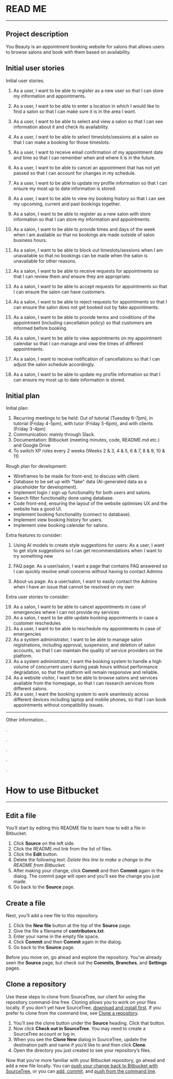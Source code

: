 # READ ME
---
## Project description

You Beauty is an appointment booking website for salons that allows users to browse salons and book with them based on availability.

## Initial user stories

Initial user stories.

1. As a user, I want to be able to register as a new user so that I can store my information and appointments.
2. As a user, I want to be able to enter a location in which I would like to find a salon so that I can make sure it is in the area I want.
3. As a user, I want to be able to select and view a salon so that I can see information about it and check its availability.
4. As a user, I want to be able to select timeslots/sessions at a salon so that I can make a booking for those timeslots.
5. As a user, I want to receive email confirmation of my appointment date and time so that I can remember when and where it is in the future.
6. As a user, I want to be able to cancel an appointment that has not yet passed so that I can account for changes in my schedule.
7. As a user, I want to be able to update my profile information so that I can ensure my most up to date information is stored.
8. As a user, I want to be able to view my booking history so that I can see my upcoming, current and past bookings together.

9. As a salon, I want to be able to register as a new salon with store information so that I can store my information and appointments.
10. As a salon, I want to be able to provide times and days of the week when I am available so that no bookings are made outside of salon business hours.
11. As a salon, I want to be able to block out timeslots/sessions when I am unavailable so that no bookings can be made when the salon is unavailable for other reasons.
12. As a salon, I want to be able to receive requests for appointments so that I can review them and ensure they are appropriate.
13. As a salon, I want to be able to accept requests for appointments so that I can ensure the salon can have customers.
14. As a salon, I want to be able to reject requests for appointments so that I can ensure the salon does not get booked out by fake appointments.
15. As a salon, I want to be able to provide terms and conditions of the appointment (including cancellation policy) so that customers are informed before booking.
16. As a salon, I want to be able to view appointments on my appointment calendar so that I can manage and view the times of different appointments.
17. As a salon, I want to receive notification of cancellations so that I can adjust the salon schedule accordingly.
18. As a salon, I want to be able to update my profile information so that I can ensure my most up to date information is stored.

## Initial plan

Initial plan:

1. Recurring meetings to be held: Out of tutorial (Tuesday 6-7pm), in tutorial (Friday 4-5pm), with tutor (Friday 5-6pm), and with clients (Friday 3-4pm)
2. Communication: mainly through Slack.
3. Documentation: Bitbucket (meeting minutes, code, README.md etc.) and Google Drive
4. To switch XP roles every 2 weeks (Weeks 2 & 3, 4 & 5, 6 & 7, 8 & 9, 10 & 11)


Rough plan for development:

- Wireframes to be made for front-end, to discuss with client.
- Database to be set up with "fake" data (AI-generated data as a placeholder for development).
- Implement login / sign up functionality for both users and salons.
- Search filter functionality done using database.
- Code front-end, ensuring the layout of the website optimises UX and the website has a good UI.
- Implement booking functionality (connect to database).
- Implement view booking history for users.
- Implement view booking calendar for salons.

Extra features to consider:

1. Using AI models to create style suggestions for users:
As a user, I want to get style suggestions so I can get recommendations when I want to try something new

2. FAQ page:
As a user/salon, I want a page that contains FAQ answered so I can quickly resolve small concerns without having to contact Admins

3. About-us page:
As a user/salon, I want to easily contact the Admins when I have an issue that cannot be resolved on my own

Extra user stories to consider:

19. As a salon, I want to be able to cancel appointments in case of emergencies where I can not provide my services
20. As a salon, I want to be able update booking appointments in case a customer reschedules
21. As a user, I want to be able to reschedule my appointments in case of emergencies
22. As a system administrator, I want to be able to manage salon registrations, including approval, suspension, and deletion of salon accounts, so that I can maintain the quality of service providers on the platform.
23. As a system administrator, I want the booking system to handle a high volume of concurrent users during peak hours without performance degradation, so that the platform will remain responsive and reliable.
24. As a website visitor, I want to be able to browse salons and services available from the homepage, so that I can research services from different salons.
25. As a user, I want the booking system to work seamlessly across different devices including laptop and mobile phones, so that I can book appointments without compatibility issues.

---
Other information...

.

.

.

.

.

# How to use Bitbucket
---
## Edit a file
You’ll start by editing this README file to learn how to edit a file in Bitbucket.

1. Click **Source** on the left side.
2. Click the README.md link from the list of files.
3. Click the **Edit** button.
4. Delete the following text: *Delete this line to make a change to the README from Bitbucket.*
5. After making your change, click **Commit** and then **Commit** again in the dialog. The commit page will open and you’ll see the change you just made.
6. Go back to the **Source** page.

## Create a file

Next, you’ll add a new file to this repository.

1. Click the **New file** button at the top of the **Source** page.
2. Give the file a filename of **contributors.txt**.
3. Enter your name in the empty file space.
4. Click **Commit** and then **Commit** again in the dialog.
5. Go back to the **Source** page.

Before you move on, go ahead and explore the repository. You've already seen the **Source** page, but check out the **Commits**, **Branches**, and **Settings** pages.

## Clone a repository

Use these steps to clone from SourceTree, our client for using the repository command-line free. Cloning allows you to work on your files locally. If you don't yet have SourceTree, [download and install first](https://www.sourcetreeapp.com/). If you prefer to clone from the command line, see [Clone a repository](https://confluence.atlassian.com/x/4whODQ).

1. You’ll see the clone button under the **Source** heading. Click that button.
2. Now click **Check out in SourceTree**. You may need to create a SourceTree account or log in.
3. When you see the **Clone New** dialog in SourceTree, update the destination path and name if you’d like to and then click **Clone**.
4. Open the directory you just created to see your repository’s files.

Now that you're more familiar with your Bitbucket repository, go ahead and add a new file locally. You can [push your change back to Bitbucket with SourceTree](https://confluence.atlassian.com/x/iqyBMg), or you can [add, commit,](https://confluence.atlassian.com/x/8QhODQ) and [push from the command line](https://confluence.atlassian.com/x/NQ0zDQ).